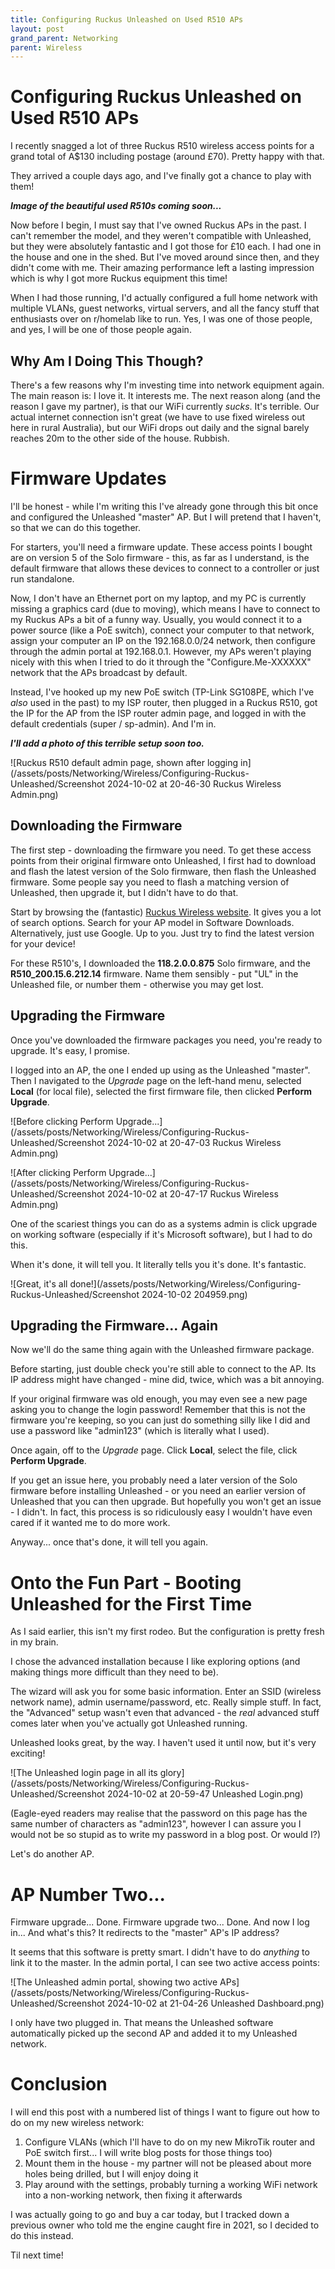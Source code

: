 ```yaml
---
title: Configuring Ruckus Unleashed on Used R510 APs
layout: post
grand_parent: Networking
parent: Wireless
---
```


# Configuring Ruckus Unleashed on Used R510 APs

I recently snagged a lot of three Ruckus R510 wireless access points for a grand total of A$130 including postage (around £70). Pretty happy with that.

They arrived a couple days ago, and I've finally got a chance to play with them!

***Image of the beautiful used R510s coming soon...***

Now before I begin, I must say that I've owned Ruckus APs in the past. I can't remember the model, and they weren't compatible with Unleashed, but they were absolutely fantastic and I got those for £10 each. I had one in the house and one in the shed. But I've moved around since then, and they didn't come with me. Their amazing performance left a lasting impression which is why I got more Ruckus equipment this time!

When I had those running, I'd actually configured a full home network with multiple VLANs, guest networks, virtual servers, and all the fancy stuff that enthusiasts over on r/homelab like to run. Yes, I was one of those people, and yes, I will be one of those people again.

## Why Am I Doing This Though?

There's a few reasons why I'm investing time into network equipment again. The main reason is: I love it. It interests me. The next reason along (and the reason I gave my partner), is that our WiFi currently *sucks*. It's terrible. Our actual internet connection isn't great (we have to use fixed wireless out here in rural Australia), but our WiFi drops out daily and the signal barely reaches 20m to the other side of the house. Rubbish.

# Firmware Updates

I'll be honest - while I'm writing this I've already gone through this bit once and configured the Unleashed "master" AP. But I will pretend that I haven't, so that we can do this together.

For starters, you'll need a firmware update. These access points I bought are on version 5 of the Solo firmware - this, as far as I understand, is the default firmware that allows these devices to connect to a controller or just run standalone.

Now, I don't have an Ethernet port on my laptop, and my PC is currently missing a graphics card (due to moving), which means I have to connect to my Ruckus APs a bit of a funny way. Usually, you would connect it to a power source (like a PoE switch), connect your computer to that network, assign your computer an IP on the 192.168.0.0/24 network, then configure through the admin portal at 192.168.0.1. However, my APs weren't playing nicely with this when I tried to do it through the "Configure.Me-XXXXXX" network that the APs broadcast by default.

Instead, I've hooked up my new PoE switch (TP-Link SG108PE, which I've *also* used in the past) to my ISP router, then plugged in a Ruckus R510, got the IP for the AP from the ISP router admin page, and logged in with the default credentials (super / sp-admin). And I'm in.

***I'll add a photo of this terrible setup soon too.***

![Ruckus R510 default admin page, shown after logging in](/assets/posts/Networking/Wireless/Configuring-Ruckus-Unleashed/Screenshot 2024-10-02 at 20-46-30 Ruckus Wireless Admin.png)

## Downloading the Firmware

The first step - downloading the firmware you need. To get these access points from their original firmware onto Unleashed, I first had to download and flash the latest version of the Solo firmware, then flash the Unleashed firmware. Some people say you need to flash a matching version of Unleashed, then upgrade it, but I didn't have to do that.

Start by browsing the (fantastic) [Ruckus Wireless website](https://support.ruckuswireless.com/software). It gives you a lot of search options. Search for your AP model in Software Downloads. Alternatively, just use Google. Up to you. Just try to find the latest version for your device!

For these R510's, I downloaded the **118.2.0.0.875** Solo firmware, and the **R510_200.15.6.212.14** firmware. Name them sensibly - put "UL" in the Unleashed file, or number them - otherwise you may get lost.

## Upgrading the Firmware

Once you've downloaded the firmware packages you need, you're ready to upgrade. It's easy, I promise.

I logged into an AP, the one I ended up using as the Unleashed "master". Then I navigated to the *Upgrade* page on the left-hand menu, selected **Local** (for local file), selected the first firmware file, then clicked **Perform Upgrade**.

![Before clicking Perform Upgrade...](/assets/posts/Networking/Wireless/Configuring-Ruckus-Unleashed/Screenshot 2024-10-02 at 20-47-03 Ruckus Wireless Admin.png)

![After clicking Perform Upgrade...](/assets/posts/Networking/Wireless/Configuring-Ruckus-Unleashed/Screenshot 2024-10-02 at 20-47-17 Ruckus Wireless Admin.png)

One of the scariest things you can do as a systems admin is click upgrade on working software (especially if it's Microsoft software), but I had to do this.

When it's done, it will tell you. It literally tells you it's done. It's fantastic.

![Great, it's all done!](/assets/posts/Networking/Wireless/Configuring-Ruckus-Unleashed/Screenshot 2024-10-02 204959.png)

## Upgrading the Firmware... Again

Now we'll do the same thing again with the Unleashed firmware package.

Before starting, just double check you're still able to connect to the AP. Its IP address might have changed - mine did, twice, which was a bit annoying.

If your original firmware was old enough, you may even see a new page asking you to change the login password! Remember that this is not the firmware you're keeping, so you can just do something silly like I did and use a password like "admin123" (which is literally what I used).

Once again, off to the *Upgrade* page. Click **Local**, select the file, click **Perform Upgrade**.

If you get an issue here, you probably need a later version of the Solo firmware before installing Unleashed - or you need an earlier version of Unleashed that you can then upgrade. But hopefully you won't get an issue - I didn't. In fact, this process is so ridiculously easy I wouldn't have even cared if it wanted me to do more work.

Anyway... once that's done, it will tell you again.

# Onto the Fun Part - Booting Unleashed for the First Time

As I said earlier, this isn't my first rodeo. But the configuration is pretty fresh in my brain.

I chose the advanced installation because I like exploring options (and making things more difficult than they need to be).

The wizard will ask you for some basic information. Enter an SSID (wireless network name), admin username/password, etc. Really simple stuff. In fact, the "Advanced" setup wasn't even that advanced - the *real* advanced stuff comes later when you've actually got Unleashed running.

Unleashed looks great, by the way. I haven't used it until now, but it's very exciting!

![The Unleashed login page in all its glory](/assets/posts/Networking/Wireless/Configuring-Ruckus-Unleashed/Screenshot 2024-10-02 at 20-59-47 Unleashed Login.png)

(Eagle-eyed readers may realise that the password on this page has the same number of characters as "admin123", however I can assure you I would not be so stupid as to write my password in a blog post. Or would I?)

Let's do another AP.

# AP Number Two...

Firmware upgrade... Done. Firmware upgrade two... Done. And now I log in... And what's this? It redirects to the "master" AP's IP address?

It seems that this software is pretty smart. I didn't have to do *anything* to link it to the master. In the admin portal, I can see two active access points:

![The Unleashed admin portal, showing two active APs](/assets/posts/Networking/Wireless/Configuring-Ruckus-Unleashed/Screenshot 2024-10-02 at 21-04-26 Unleashed Dashboard.png)

I only have two plugged in. That means the Unleashed software automatically picked up the second AP and added it to my Unleashed network.

# Conclusion

I will end this post with a numbered list of things I want to figure out how to do on my new wireless network:

1. Configure VLANs (which I'll have to do on my new MikroTik router and PoE switch first... I will write blog posts for those things too)
2. Mount them in the house - my partner will not be pleased about more holes being drilled, but I will enjoy doing it
3. Play around with the settings, probably turning a working WiFi network into a non-working network, then fixing it afterwards

I was actually going to go and buy a car today, but I tracked down a previous owner who told me the engine caught fire in 2021, so I decided to do this instead.

Til next time!